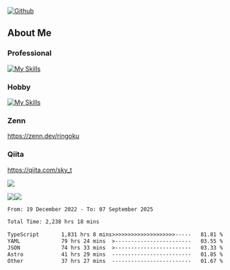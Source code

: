 [![Github](https://img.shields.io/github/followers/skyt-a?label=Follow&style=social)](https://github.com/skyt-a)

## About Me
### Professional
[![My Skills](https://skillicons.dev/icons?i=react,ts,js,nodejs,java,graphql,firebase,githubactions&theme=light)](https://skillicons.dev)
### Hobby
[![My Skills](https://skillicons.dev/icons?i=unity,rust,py&theme=light)](https://skillicons.dev)

### Zenn
https://zenn.dev/ringoku
### Qiita
https://qiita.com/sky_t


![](https://github-profile-summary-cards.vercel.app/api/cards/profile-details?username=skyt-a&theme=default)

![](https://github-profile-summary-cards.vercel.app/api/cards/repos-per-language?username=skyt-a&theme=default)![](https://github-profile-summary-cards.vercel.app/api/cards/stats?username=RinGoku&theme=default)

<!--START_SECTION:waka-->

```txt
From: 19 December 2022 - To: 07 September 2025

Total Time: 2,238 hrs 18 mins

TypeScript       1,831 hrs 8 mins>>>>>>>>>>>>>>>>>>>>-----   81.81 %
YAML             79 hrs 24 mins  >------------------------   03.55 %
JSON             74 hrs 33 mins  >------------------------   03.33 %
Astro            41 hrs 29 mins  -------------------------   01.85 %
Other            37 hrs 27 mins  -------------------------   01.67 %
```

<!--END_SECTION:waka-->
